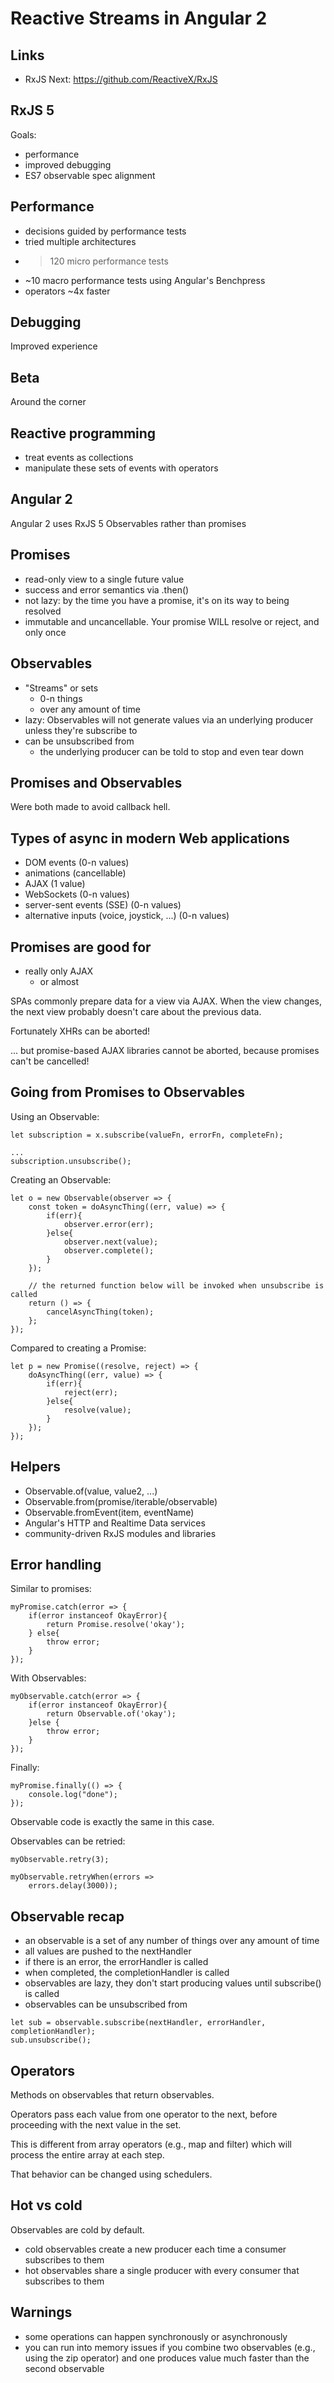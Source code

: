 # Reactive Streams in Angular 2

## Links
* RxJS Next: https://github.com/ReactiveX/RxJS

## RxJS 5
Goals:
* performance
* improved debugging
* ES7 observable spec alignment

## Performance
* decisions guided by performance tests
* tried multiple architectures
* > 120 micro performance tests
* ~10 macro performance tests using Angular's Benchpress
* operators ~4x faster

## Debugging
Improved experience

## Beta
Around the corner

## Reactive programming
* treat events as collections
* manipulate these sets of events with operators

## Angular 2
Angular 2 uses RxJS 5 Observables rather than promises

## Promises
* read-only view to a single future value
* success and error semantics via .then()
* not lazy: by the time you have a promise, it's on its way to being resolved
* immutable and uncancellable. Your promise WILL resolve or reject, and only once

## Observables
* "Streams" or sets
  * 0-n things
  * over any amount of time
* lazy: Observables will not generate values via an underlying producer unless they're subscribe to
* can be unsubscribed from
  * the underlying producer can be told to stop and even tear down

## Promises and Observables
Were both made to avoid callback hell.

## Types of async in modern Web applications
* DOM events (0-n values)
* animations (cancellable)
* AJAX (1 value)
* WebSockets (0-n values)
* server-sent events (SSE) (0-n values)
* alternative inputs (voice, joystick, ...) (0-n values)

## Promises are good for
* really only AJAX
  * or almost

SPAs commonly prepare data for a view via AJAX.
When the view changes, the next view probably doesn't care about the previous data.

Fortunately XHRs can be aborted!

... but promise-based AJAX libraries cannot be aborted, because promises can't be cancelled!

## Going from Promises to Observables
Using an Observable:
```
let subscription = x.subscribe(valueFn, errorFn, completeFn);

...
subscription.unsubscribe();
```

Creating an Observable:
```
let o = new Observable(observer => {
    const token = doAsyncThing((err, value) => {
        if(err){
            observer.error(err);
        }else{
            observer.next(value);
            observer.complete();
        }
    });

    // the returned function below will be invoked when unsubscribe is called
    return () => {
        cancelAsyncThing(token);
    };
});
```

Compared to creating a Promise:
```
let p = new Promise((resolve, reject) => {
    doAsyncThing((err, value) => {
        if(err){
            reject(err);
        }else{
            resolve(value);
        }
    });
});
```

## Helpers
* Observable.of(value, value2, ...)
* Observable.from(promise/iterable/observable)
* Observable.fromEvent(item, eventName)
* Angular's HTTP and Realtime Data services
* community-driven RxJS modules and libraries

## Error handling
Similar to promises:

```
myPromise.catch(error => {
    if(error instanceof OkayError){
        return Promise.resolve('okay');
    } else{
        throw error;
    }
});
```

With Observables:

```
myObservable.catch(error => {
    if(error instanceof OkayError){
        return Observable.of('okay');
    }else {
        throw error;
    }
});
```

Finally:

```
myPromise.finally(() => {
    console.log("done");
});
```

Observable code is exactly the same in this case.

Observables can be retried:

```
myObservable.retry(3);

myObservable.retryWhen(errors =>
    errors.delay(3000));
```

## Observable recap
* an observable is a set of any number of things over any amount of time
* all values are pushed to the nextHandler
* if there is an error, the errorHandler is called
* when completed, the completionHandler is called
* observables are lazy, they don't start producing values until subscribe() is called
* observables can be unsubscribed from

```
let sub = observable.subscribe(nextHandler, errorHandler, completionHandler);
sub.unsubscribe();
```

## Operators
Methods on observables that return observables.

Operators pass each value from one operator to the next, before proceeding with the next value in the set.

This is different from array operators (e.g., map and filter) which will process the entire array at each step.

That behavior can be changed using schedulers.

## Hot vs cold
Observables are cold by default.

* cold observables create a new producer each time a consumer subscribes to them
* hot observables share a single producer with every consumer that subscribes to them

## Warnings
* some operations can happen synchronously or asynchronously
* you can run into memory issues if you combine two observables (e.g., using the zip operator) and one produces value much faster than the second observable

